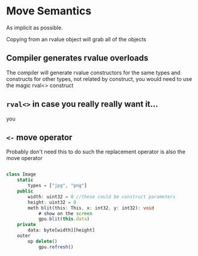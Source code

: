 
# Move Semantics

As implicit as possible.

Copying from an rvalue object will grab all of the
objects

## Compiler generates rvalue overloads

The compiler will generate rvalue constructors for the same types and constructs
for other types, not related by construct, you would need to use the magic rval<> construct


## `rval<>` in case you really really want it...

you 

## `<-` move operator

Probably don't need this to do such
the replacement operator is also the move operator

```TypeScript

class Image
    static
        types = ["jpg", "png"]
    public
        width: uint32 = 0 //these could be construct parameters
        height: uint32 = 0
        meth blit(this: This, x: int32, y: int32): void
            # show on the screen
            gpu.blit(this.data)
    private
        data: byte[width][height]
    outer
        op delete()
            gpu.refresh()

```

<!--
do exactly as the programmer says, no more, no less

maybe, if all arrays are references, then that'll make it
easier to have move semantics
-->
